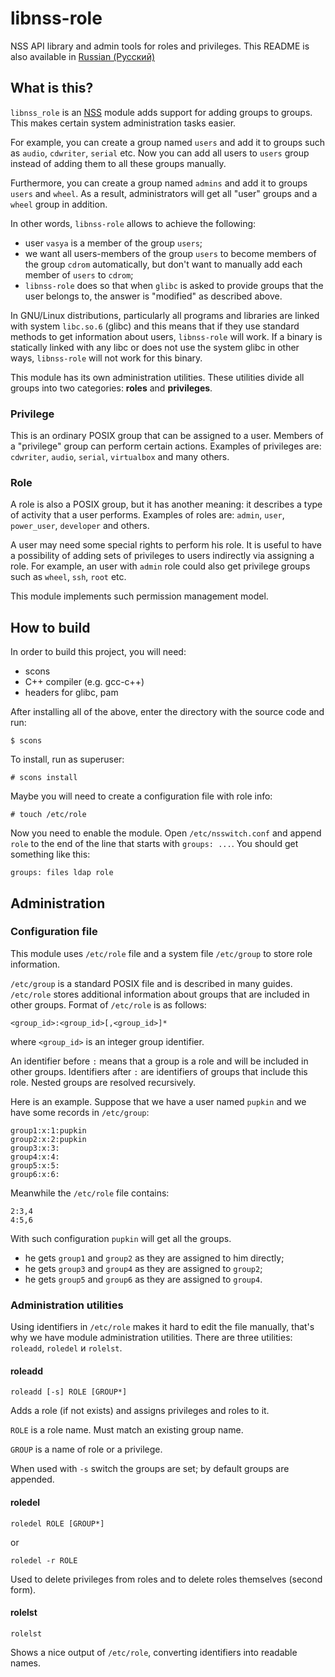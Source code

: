 # libnss-role

NSS API library and admin tools for roles and privileges.
This README is also available in [Russian (Русский)](README-ru.md)

## What is this?

`libnss_role` is an [NSS](https://en.wikipedia.org/wiki/Name_Service_Switch) module adds support for adding groups to groups.
This makes certain system administration tasks easier.

For example, you can create a group named `users` and add it to groups such as `audio`, `cdwriter`, `serial` etc.
Now you can add all users to `users` group instead of adding them to all these groups manually.

Furthermore, you can create a group named `admins` and add it to groups `users` and `wheel`. As a result, administrators
will get all "user" groups and a `wheel` group in addition.

In other words, `libnss-role` allows to achieve the following:

* user `vasya` is a member of the group `users`;
* we want all users-members of the group `users` to become members of the group `cdrom` automatically, but don't want to manually add each member of `users` to `cdrom`;
* `libnss-role` does so that when `glibc` is asked to provide groups that the user belongs to, the answer is "modified" as described above.

In GNU/Linux distributions, particularly all programs and libraries are linked with system `libc.so.6` (glibc) and this means that if they use standard methods to get information about users, `libnss-role` will work. If a binary is statically linked with any libc or does not use the system glibc in other ways, `libnss-role` will not work for this binary.

This module has its own administration utilities. These utilities divide all groups into two categories: **roles** and **privileges**.

### Privilege
This is an ordinary POSIX group that can be assigned to a user.
Members of a "privilege" group can perform certain actions.
Examples of privileges are: `cdwriter`, `audio`, `serial`, `virtualbox` and many others.

### Role
A role is also a POSIX group, but it has another meaning: it describes a type of activity that a user performs.
Examples of roles are: `admin`, `user`, `power_user`, `developer` and others.

A user may need some special rights to perform his role. It is useful to have a possibility of adding sets of privileges to
users indirectly via assigning a role. For example, an user with `admin` role could also get privilege groups such as
`wheel`, `ssh`, `root` etc.

This module implements such permission management model.

## How to build
In order to build this project, you will need:
* scons
* C++ compiler (e.g. gcc-c++)
* headers for glibc, pam

After installing all of the above, enter the directory with the source code and run:
```
$ scons
```

To install, run as superuser:
```
# scons install
```

Maybe you will need to create a configuration file with role info:
```
# touch /etc/role
```

Now you need to enable the module. Open `/etc/nsswitch.conf` and append `role` to the end of the line that starts with `groups: ...`.
You should get something like this:
```
groups: files ldap role
```

## Administration

### Configuration file
This module uses `/etc/role` file and a system file `/etc/group` to store role information.

`/etc/group` is a standard POSIX file and is described in many guides.
`/etc/role` stores additional information about groups that are included in other groups.
Format of `/etc/role` is as follows:
```
<group_id>:<group_id>[,<group_id>]*
```
where `<group_id>` is an integer group identifier.

An identifier before `:` means that a group is a role and will be included in other groups.
Identifiers after `:` are identifiers of groups that include this role.
Nested groups are resolved recursively.

Here is an example. Suppose that we have a user named `pupkin` and we have some records in `/etc/group`:
```
group1:x:1:pupkin
group2:x:2:pupkin
group3:x:3:
group4:x:4:
group5:x:5:
group6:x:6:
```

Meanwhile the `/etc/role` file contains:
```
2:3,4
4:5,6
```

With such configuration `pupkin` will get all the groups.
* he gets `group1` and `group2` as they are assigned to him directly;
* he gets `group3` and `group4` as they are assigned to `group2`;
* he gets `group5` and `group6` as they are assigned to `group4`.

### Administration utilities
Using identifiers in `/etc/role` makes it hard to edit the file manually, that's why we have module administration utilities.
There are three utilities: `roleadd`, `roledel` и `rolelst`.

#### roleadd
```
roleadd [-s] ROLE [GROUP*]
```

Adds a role (if not exists) and assigns privileges and roles to it.

`ROLE` is a role name. Must match an existing group name.

`GROUP` is a name of role or a privilege.

When used with `-s` switch the groups are set; by default groups are appended.

#### roledel
```
roledel ROLE [GROUP*]
```
or
```
roledel -r ROLE
```

Used to delete privileges from roles and to delete roles themselves (second form).

#### rolelst
```
rolelst
```

Shows a nice output of `/etc/role`, converting identifiers into readable names.
